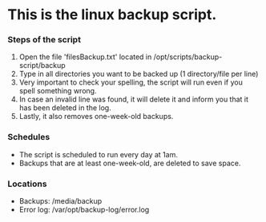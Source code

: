 # This is the linux backup script.

### Steps of the script

1. Open the file 'filesBackup.txt' located in /opt/scripts/backup-script/backup
2. Type in all directories you want to be backed up (1 directory/file per line)
3. Very important to check your spelling, the script will run even if you spell something wrong. 
4. In case an invalid line was found, it will delete it and inform you that it has been deleted in the log. 
5. Lastly, it also removes one-week-old backups.

### Schedules

- The script is scheduled to run every day at 1am.
- Backups that are at least one-week-old, are deleted to save space.

### Locations

- Backups: /media/backup
- Error log: /var/opt/backup-log/error.log
